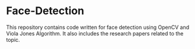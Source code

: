 # Face-Detection
This repository contains code written for face detection using OpenCV and Viola Jones Algorithm. It also includes the research papers related to the topic.
